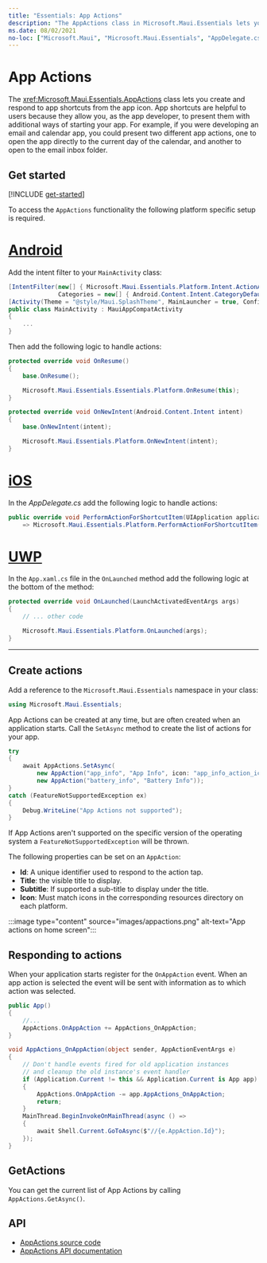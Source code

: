 ```yaml
---
title: "Essentials: App Actions"
description: "The AppActions class in Microsoft.Maui.Essentials lets you create and respond to app shortcuts from the app icon."
ms.date: 08/02/2021
no-loc: ["Microsoft.Maui", "Microsoft.Maui.Essentials", "AppDelegate.cs", "AppActions"]
---
```


# App Actions

The <xref:Microsoft.Maui.Essentials.AppActions> class lets you create and respond to app shortcuts from the app icon. App shortcuts are helpful to users because they allow you, as the app developer, to present them with additional ways of starting your app. For example, if you were developing an email and calendar app, you could present two different app actions, one to open the app directly to the current day of the calendar, and another to open to the email inbox folder.

## Get started

[!INCLUDE [get-started](includes/get-started.md)]

To access the `AppActions` functionality the following platform specific setup is required.

# [Android](#tab/android)

Add the intent filter to your `MainActivity` class:

```csharp
[IntentFilter(new[] { Microsoft.Maui.Essentials.Platform.Intent.ActionAppAction },
              Categories = new[] { Android.Content.Intent.CategoryDefault })]
[Activity(Theme = "@style/Maui.SplashTheme", MainLauncher = true, ConfigurationChanges = ConfigChanges.ScreenSize | ConfigChanges.Orientation | ConfigChanges.UiMode | ConfigChanges.ScreenLayout | ConfigChanges.SmallestScreenSize)]
public class MainActivity : MauiAppCompatActivity
{
    ...
}
```

Then add the following logic to handle actions:

```csharp
protected override void OnResume()
{
    base.OnResume();

    Microsoft.Maui.Essentials.Essentials.Platform.OnResume(this);
}

protected override void OnNewIntent(Android.Content.Intent intent)
{
    base.OnNewIntent(intent);

    Microsoft.Maui.Essentials.Platform.OnNewIntent(intent);
}
```

# [iOS](#tab/ios)

In the _AppDelegate.cs_ add the following logic to handle actions:

```csharp
public override void PerformActionForShortcutItem(UIApplication application, UIApplicationShortcutItem shortcutItem, UIOperationHandler completionHandler)
    => Microsoft.Maui.Essentials.Platform.PerformActionForShortcutItem(application, shortcutItem, completionHandler);
```

# [UWP](#tab/uwp)

In the `App.xaml.cs` file in the `OnLaunched` method add the following logic at the bottom of the method:

```csharp
protected override void OnLaunched(LaunchActivatedEventArgs args)
{
    // ... other code

    Microsoft.Maui.Essentials.Platform.OnLaunched(args);
}
```

-----

## Create actions

Add a reference to the `Microsoft.Maui.Essentials` namespace in your class:

```csharp
using Microsoft.Maui.Essentials;
```

App Actions can be created at any time, but are often created when an application starts. Call the `SetAsync` method to create the list of actions for your app.

```csharp
try
{
    await AppActions.SetAsync(
        new AppAction("app_info", "App Info", icon: "app_info_action_icon"),
        new AppAction("battery_info", "Battery Info"));
}
catch (FeatureNotSupportedException ex)
{
    Debug.WriteLine("App Actions not supported");
}
```

If App Actions aren't supported on the specific version of the operating system a `FeatureNotSupportedException` will be thrown.

The following properties can be set on an `AppAction`:

- **Id**: A unique identifier used to respond to the action tap.
- **Title**: the visible title to display.
- **Subtitle**: If supported a sub-title to display under the title.
- **Icon**: Must match icons in the corresponding resources directory on each platform.

:::image type="content" source="images/appactions.png" alt-text="App actions on home screen":::

## Responding to actions

When your application starts register for the `OnAppAction` event. When an app action is selected the event will be sent with information as to which action was selected.

```csharp
public App()
{
    //...
    AppActions.OnAppAction += AppActions_OnAppAction;
}

void AppActions_OnAppAction(object sender, AppActionEventArgs e)
{
    // Don't handle events fired for old application instances
    // and cleanup the old instance's event handler
    if (Application.Current != this && Application.Current is App app)
    {
        AppActions.OnAppAction -= app.AppActions_OnAppAction;
        return;
    }
    MainThread.BeginInvokeOnMainThread(async () =>
    {
        await Shell.Current.GoToAsync($"//{e.AppAction.Id}");
    });
}
```

## GetActions

You can get the current list of App Actions by calling `AppActions.GetAsync()`.

## API

- [AppActions source code](https://github.com/dotnet/maui/tree/main/src/Essentials/src/AppActions)
- [AppActions API documentation](xref:Microsft.Maui.Essentials.AppActions)
